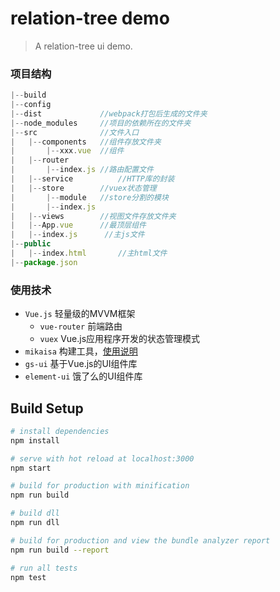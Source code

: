 # relation-tree demo

> A relation-tree ui demo.

### 项目结构
```Javascript
|--build
|--config
|--dist             //webpack打包后生成的文件夹
|--node_modules     //项目的依赖所在的文件夹
|--src              //文件入口
|   |--components   //组件存放文件夹
|       |--xxx.vue  //组件
|   |--router
|       |--index.js //路由配置文件
|   |--service          //HTTP库的封装
|   |--store        //vuex状态管理
|       |--module   //store分割的模块
|       |--index.js 
|   |--views        //视图文件存放文件夹
|   |--App.vue      //最顶层组件
|   |--index.js      //主js文件
|--public
|   |--index.html       //主html文件
|--package.json
```

### 使用技术
- `Vue.js` 轻量级的MVVM框架
  - `vue-router` 前端路由
  - `vuex` Vue.js应用程序开发的状态管理模式
- `mikaisa` 构建工具，[使用说明](https://gitlab.gridsum.com/frontend/gs-ui/mikaisa)
- `gs-ui` 基于Vue.js的UI组件库
- `element-ui` 饿了么的UI组件库


## Build Setup

``` bash
# install dependencies
npm install

# serve with hot reload at localhost:3000
npm start

# build for production with minification
npm run build

# build dll
npm run dll

# build for production and view the bundle analyzer report
npm run build --report

# run all tests
npm test
```
